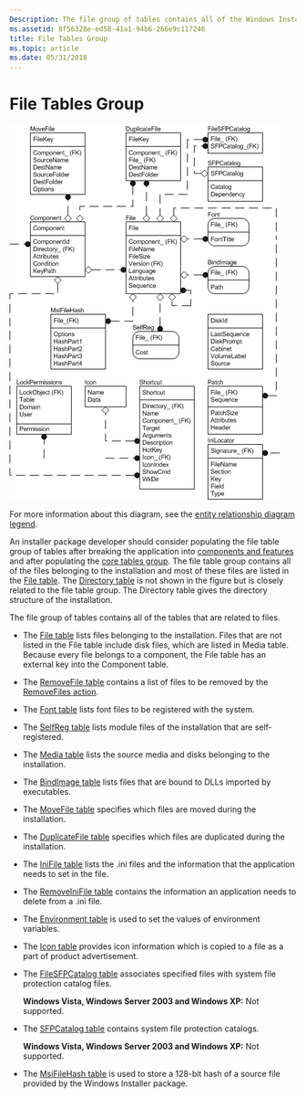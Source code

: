 ```yaml
---
Description: The file group of tables contains all of the Windows Installer tables that are related to files.
ms.assetid: 8f56328e-ed58-41a1-94b6-266e9c117246
title: File Tables Group
ms.topic: article
ms.date: 05/31/2018
---
```


# File Tables Group

![file table group](images/filegrp.png)

For more information about this diagram, see the [entity relationship diagram legend](entity-relationship-diagram-legend.md).

An installer package developer should consider populating the file table group of tables after breaking the application into [components and features](components-and-features.md) and after populating the [core tables group](core-tables-group.md). The file table group contains all of the files belonging to the installation and most of these files are listed in the [File table](file-table.md). The [Directory table](directory-table.md) is not shown in the figure but is closely related to the file table group. The Directory table gives the directory structure of the installation.

The file group of tables contains all of the tables that are related to files.

-   The [File table](file-table.md) lists files belonging to the installation. Files that are not listed in the File table include disk files, which are listed in Media table. Because every file belongs to a component, the File table has an external key into the Component table.
-   The [RemoveFile table](removefile-table.md) contains a list of files to be removed by the [RemoveFiles action](removefiles-action.md).
-   The [Font table](font-table.md) lists font files to be registered with the system.
-   The [SelfReg table](selfreg-table.md) lists module files of the installation that are self-registered.
-   The [Media table](media-table.md) lists the source media and disks belonging to the installation.
-   The [BindImage table](bindimage-table.md) lists files that are bound to DLLs imported by executables.
-   The [MoveFile table](movefile-table.md) specifies which files are moved during the installation.
-   The [DuplicateFile table](duplicatefile-table.md) specifies which files are duplicated during the installation.
-   The [IniFile table](inifile-table.md) lists the .ini files and the information that the application needs to set in the file.
-   The [RemoveIniFile table](removeinifile-table.md) contains the information an application needs to delete from a .ini file.
-   The [Environment table](environment-table.md) is used to set the values of environment variables.
-   The [Icon table](icon-table.md) provides icon information which is copied to a file as a part of product advertisement.
-   The [FileSFPCatalog table](filesfpcatalog-table.md) associates specified files with system file protection catalog files.

    **Windows Vista, Windows Server 2003 and Windows XP:** Not supported.

-   The [SFPCatalog table](sfpcatalog-table.md) contains system file protection catalogs.

    **Windows Vista, Windows Server 2003 and Windows XP:** Not supported.

-   The [MsiFileHash table](msifilehash-table.md) is used to store a 128-bit hash of a source file provided by the Windows Installer package.

 

 



